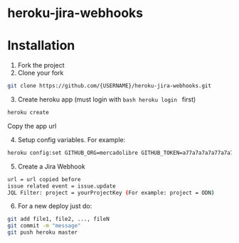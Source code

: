 # heroku-jira-webhooks

# Installation

1. Fork the project
2. Clone your fork
```bash
git clone https://github.com/{USERNAME}/heroku-jira-webhooks.git
```
3. Create heroku app (must login with ```bash heroku login ``` first)
```bash
heroku create
```
Copy the app url

4. Setup config variables. For example:
```bash
heroku config:set GITHUB_ORG=mercadolibre GITHUB_TOKEN=a77a7a7a7a77a7a7a7a JIRA_SITE=mercadolibre JIRA_USER=jirauser@domain.com JIRA_PASS=jirapassword
```
5. Create a Jira Webhook
```bash
url = url copied before
issue related event = issue.update
JQL Filter: project = yourProjectKey (For example: project = ODN)
```

6. For a new deploy just do:
```bash
git add file1, file2, ..., fileN
git commit -m "message"
git push heroku master
```
